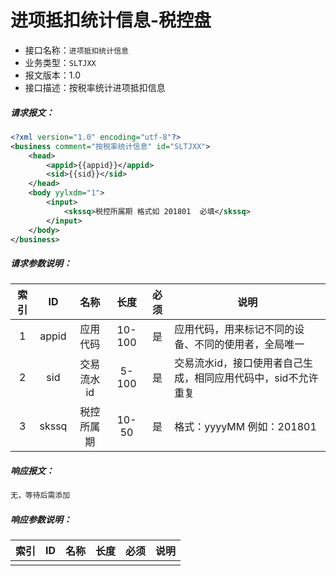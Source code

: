 # 进项抵扣统计信息-税控盘

- 接口名称：`进项抵扣统计信息`
- 业务类型：`SLTJXX`
- 报文版本：1.0
- 接口描述：按税率统计进项抵扣信息

##### 请求报文：

```xml
<?xml version="1.0" encoding="utf-8"?>
<business comment="按税率统计信息" id="SLTJXX">
    <head>
		<appid>{{appid}}</appid>
		<sid>{{sid}}</sid>
	</head>
    <body yylxdm="1">
        <input>
            <skssq>税控所属期 格式如 201801  必填</skssq>
        </input>
    </body>
</business>
```

##### 请求参数说明：

| 索引 |  ID   |    名称    |  长度  | 必须 | 说明                                                         |
| :--: | :---: | :--------: | :----: | :--: | ------------------------------------------------------------ |
|  1   | appid |  应用代码  | 10-100 |  是  | 应用代码，用来标记不同的设备、不同的使用者，全局唯一         |
|  2   |  sid  | 交易流水id | 5-100  |  是  | 交易流水id，接口使用者自己生成，相同应用代码中，sid不允许重复 |
|  3   | skssq | 税控所属期 | 10-50  |  是  | 格式：yyyyMM 例如：201801                                    |

##### 响应报文：

```xml
无，等待后需添加
```

##### 响应参数说明：

| 索引 |  ID  | 名称 | 长度 | 必须 | 说明 |
| :--: | :--: | :--: | ---- | ---- | ---- |
|      |      |      |      |      |      |

